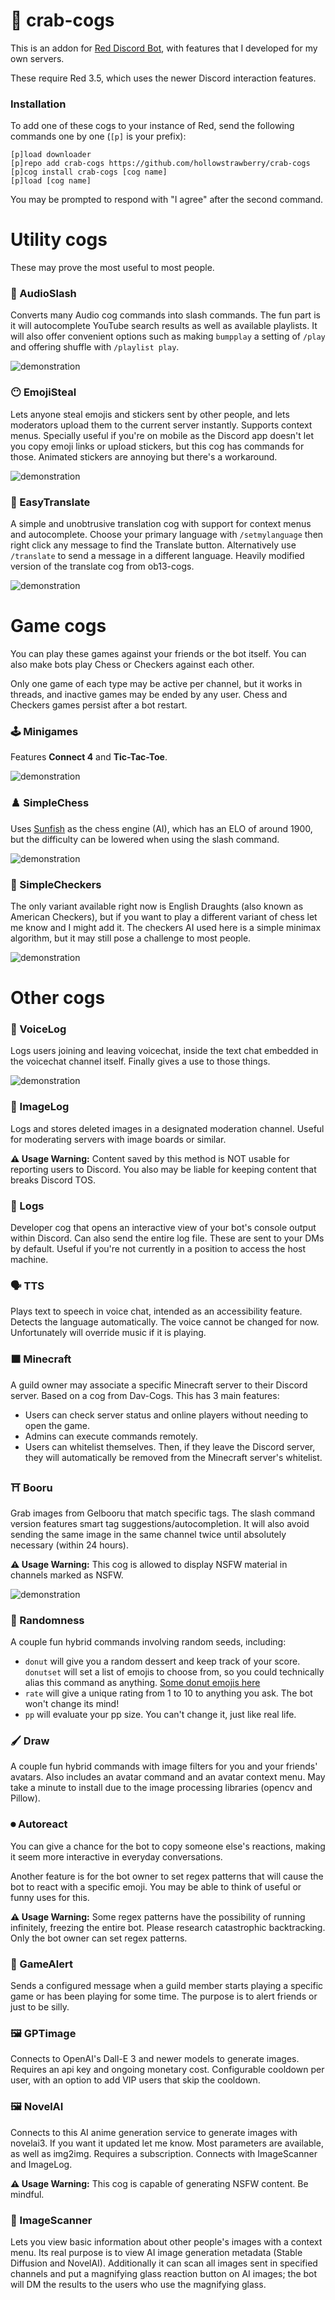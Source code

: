 # 🦀 crab-cogs

This is an addon for [Red Discord Bot](https://github.com/Cog-Creators/Red-DiscordBot), with features that I developed for my own servers.

These require Red 3.5, which uses the newer Discord interaction features.

### Installation

To add one of these cogs to your instance of Red, send the following commands one by one (`[p]` is your prefix):
```
[p]load downloader
[p]repo add crab-cogs https://github.com/hollowstrawberry/crab-cogs
[p]cog install crab-cogs [cog name]
[p]load [cog name]
```

You may be prompted to respond with "I agree" after the second command.

# Utility cogs

These may prove the most useful to most people.

### 🎵 AudioSlash

Converts many Audio cog commands into slash commands. The fun part is it will autocomplete YouTube search results as well as available playlists. It will also offer convenient options such as making `bumpplay` a setting of `/play` and offering shuffle with `/playlist play`.

![demonstration](https://i.imgur.com/EDJybmH.png)

### 😶 EmojiSteal

Lets anyone steal emojis and stickers sent by other people, and lets moderators upload them to the current server instantly. Supports context menus. Specially useful if you're on mobile as the Discord app doesn't let you copy emoji links or upload stickers, but this cog has commands for those. Animated stickers are annoying but there's a workaround.

![demonstration](https://i.imgur.com/Mj4jbGo.png)

### 🎌 EasyTranslate

A simple and unobtrusive translation cog with support for context menus and autocomplete. Choose your primary language with `/setmylanguage` then right click any message to find the Translate button. Alternatively use `/translate` to send a message in a different language. Heavily modified version of the translate cog from ob13-cogs.

![demonstration](https://i.imgur.com/zlc5BVJ.gif)

# Game cogs

You can play these games against your friends or the bot itself. You can also make bots play Chess or Checkers against each other.

Only one game of each type may be active per channel, but it works in threads, and inactive games may be ended by any user. Chess and Checkers games persist after a bot restart.

### 🕹️ Minigames

Features **Connect 4** and **Tic-Tac-Toe**.

![demonstration](https://i.imgur.com/llfbOG6.png)

### ♟️ SimpleChess

Uses [Sunfish](https://github.com/thomasahle/sunfish) as the chess engine (AI), which has an ELO of around 1900, but the difficulty can be lowered when using the slash command.

![demonstration](https://i.imgur.com/6IleFWa.png)

### 🔴 SimpleCheckers

The only variant available right now is English Draughts (also known as American Checkers), but if you want to play a different variant of chess let me know and I might add it. The checkers AI used here is a simple minimax algorithm, but it may still pose a challenge to most people.

![demonstration](https://i.imgur.com/bhhBB5d.png)

# Other cogs

### 🎤 VoiceLog

Logs users joining and leaving voicechat, inside the text chat embedded in the voicechat channel itself. Finally gives a use to those things.

![demonstration](https://i.imgur.com/CAzmA9R.png)

### 🎐 ImageLog

Logs and stores deleted images in a designated moderation channel. Useful for moderating servers with image boards or similar.

**⚠️ Usage Warning:** Content saved by this method is NOT usable for reporting users to Discord. You also may be liable for keeping content that breaks Discord TOS.

### 📜 Logs

Developer cog that opens an interactive view of your bot's console output within Discord. Can also send the entire log file. These are sent to your DMs by default. Useful if you're not currently in a position to access the host machine.

### 🗣 TTS

Plays text to speech in voice chat, intended as an accessibility feature. Detects the language automatically. The voice cannot be changed for now. Unfortunately will override music if it is playing.

### 🟫 Minecraft

A guild owner may associate a specific Minecraft server to their Discord server. Based on a cog from Dav-Cogs. This has 3 main features:

* Users can check server status and online players without needing to open the game.
* Admins can execute commands remotely.
* Users can whitelist themselves. Then, if they leave the Discord server, they will automatically be removed from the Minecraft server's whitelist.

### ⛩ Booru

Grab images from Gelbooru that match specific tags. The slash command version features smart tag suggestions/autocompletion. It will also avoid sending the same image in the same channel twice until absolutely necessary (within 24 hours).

**⚠️ Usage Warning:** This cog is allowed to display NSFW material in channels marked as NSFW.

![demonstration](https://i.imgur.com/KxD7pKq.png)

### 🎲 Randomness

A couple fun hybrid commands involving random seeds, including:

* `donut` will give you a random dessert and keep track of your score. `donutset` will set a list of emojis to choose from, so you could technically alias this command as anything. [Some donut emojis here](https://imgur.com/a/9hW2RRf)  
* `rate` will give a unique rating from 1 to 10 to anything you ask. The bot won't change its mind!  
* `pp` will evaluate your pp size. You can't change it, just like real life.  

### 🖌️ Draw

A couple fun hybrid commands with image filters for you and your friends' avatars. Also includes an avatar command and an avatar context menu. May take a minute to install due to the image processing libraries (opencv and Pillow).

### ⏺ Autoreact

You can give a chance for the bot to copy someone else's reactions, making it seem more interactive in everyday conversations.

Another feature is for the bot owner to set regex patterns that will cause the bot to react with a specific emoji. You may be able to think of useful or funny uses for this.

**⚠️ Usage Warning:** Some regex patterns have the possibility of running infinitely, freezing the entire bot. Please research catastrophic backtracking. Only the bot owner can set regex patterns.

### 📢 GameAlert

Sends a configured message when a guild member starts playing a specific game or has been playing for some time. The purpose is to alert friends or just to be silly.

### 🖼 GPTimage

Connects to OpenAI's Dall-E 3 and newer models to generate images. Requires an api key and ongoing monetary cost. Configurable cooldown per user, with an option to add VIP users that skip the cooldown.

### 🖼 NovelAI

Connects to this AI anime generation service to generate images with novelai3. If you want it updated let me know. Most parameters are available, as well as img2img. Requires a subscription. Connects with ImageScanner and ImageLog.

**⚠️ Usage Warning:** This cog is capable of generating NSFW content. Be mindful.

### 📎 ImageScanner

Lets you view basic information about other people's images with a context menu. Its real purpose is to view AI image generation metadata (Stable Diffusion and NovelAI). Additionally it can scan all images sent in specified channels and put a magnifying glass reaction button on AI images; the bot will DM the results to the users who use the magnifying glass.
